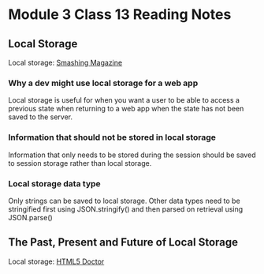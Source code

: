 # Module 3 Class 13 Reading Notes

## Local Storage

Local storage: [Smashing Magazine](https://www.smashingmagazine.com/2010/10/local-storage-and-how-to-use-it/)

### Why a dev might use local storage for a web app

Local storage is useful for when you want a user to be able to access a previous state when returning to a web app when the state has not been saved to the server.

### Information that should **not** be stored in local storage

Information that only needs to be stored during the session should be saved to session storage rather than local storage.

### Local storage data type

Only strings can be saved to local storage. Other data types need to be stringified first using JSON.stringify() and then parsed on retrieval using JSON.parse()

## The Past, Present and Future of Local Storage

Local storage: [HTML5 Doctor](http://diveinto.html5doctor.com/storage.html)
